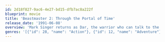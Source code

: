 ```yaml
---
id: 2d18f827-9ac6-4e27-bd15-dfb7ac8a222f
blueprint: movie
title: 'Beastmaster 2: Through the Portal of Time'
release_date: '1991-06-08'
overview: 'Mark Singer returns as Dar, the warrior who can talk to the beasts. Dar is forced to travel to earth to stop his evil brother from stealing an atomic bomb, and turning their native land from a desert into... well... a desert! Written by Jim Palin'
genres: '[{"id": 28, "name": "Action"}, {"id": 12, "name": "Adventure"}, {"id": 14, "name": "Fantasy"}, {"id": 878, "name": "Science Fiction"}]'
---
```

